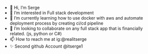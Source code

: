 - 👋 Hi, I’m Serge 
- 👀 I’m interested in Full stack development
- 🌱 I’m currently learning  how to use docker with aws and automate deployment process by creating ci/cd pipeline
- 💞️ I’m looking to collaborate on any full stack app that is financially related. (js, python or C#)
- 📫 How to reach me at ig:@realitserge
- ✨ Second github Account @itserge1

